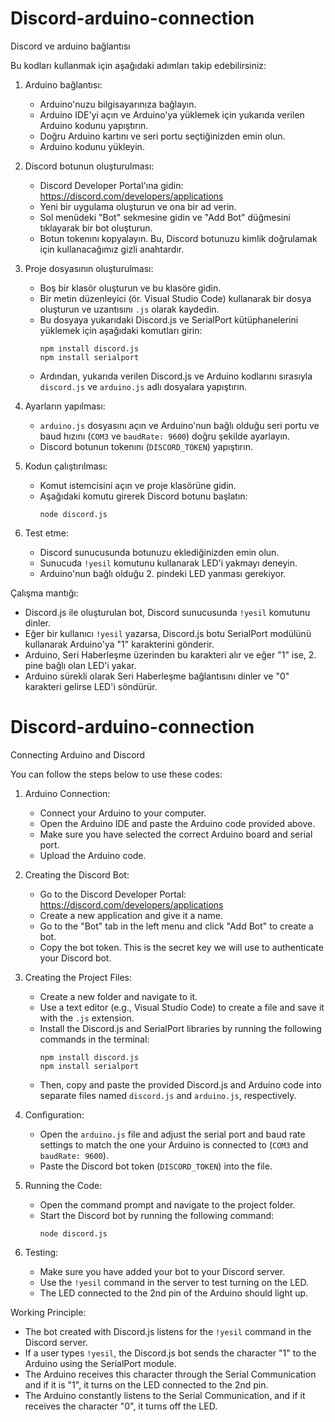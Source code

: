 # Discord-arduino-connection
Discord ve arduino bağlantısı

Bu kodları kullanmak için aşağıdaki adımları takip edebilirsiniz:

1. Arduino bağlantısı:
   - Arduino'nuzu bilgisayarınıza bağlayın.
   - Arduino IDE'yi açın ve Arduino'ya yüklemek için yukarıda verilen Arduino kodunu yapıştırın.
   - Doğru Arduino kartını ve seri portu seçtiğinizden emin olun.
   - Arduino kodunu yükleyin.

2. Discord botunun oluşturulması:
   - Discord Developer Portal'ına gidin: https://discord.com/developers/applications
   - Yeni bir uygulama oluşturun ve ona bir ad verin.
   - Sol menüdeki "Bot" sekmesine gidin ve "Add Bot" düğmesini tıklayarak bir bot oluşturun.
   - Botun tokenını kopyalayın. Bu, Discord botunuzu kimlik doğrulamak için kullanacağımız gizli anahtardır.

3. Proje dosyasının oluşturulması:
   - Boş bir klasör oluşturun ve bu klasöre gidin.
   - Bir metin düzenleyici (ör. Visual Studio Code) kullanarak bir dosya oluşturun ve uzantısını `.js` olarak kaydedin.
   - Bu dosyaya yukarıdaki Discord.js ve SerialPort kütüphanelerini yüklemek için aşağıdaki komutları girin:
     ```
     npm install discord.js
     npm install serialport
     ```
   - Ardından, yukarıda verilen Discord.js ve Arduino kodlarını sırasıyla `discord.js` ve `arduino.js` adlı dosyalara yapıştırın.

4. Ayarların yapılması:
   - `arduino.js` dosyasını açın ve Arduino'nun bağlı olduğu seri portu ve baud hızını (`COM3` ve `baudRate: 9600`) doğru şekilde ayarlayın.
   - Discord botunun tokenını (`DISCORD_TOKEN`) yapıştırın.

5. Kodun çalıştırılması:
   - Komut istemcisini açın ve proje klasörüne gidin.
   - Aşağıdaki komutu girerek Discord botunu başlatın:
     ```
     node discord.js
     ```

6. Test etme:
   - Discord sunucusunda botunuzu eklediğinizden emin olun.
   - Sunucuda `!yesil` komutunu kullanarak LED'i yakmayı deneyin.
   - Arduino'nun bağlı olduğu 2. pindeki LED yanması gerekiyor.

Çalışma mantığı:
- Discord.js ile oluşturulan bot, Discord sunucusunda `!yesil` komutunu dinler.
- Eğer bir kullanıcı `!yesil` yazarsa, Discord.js botu SerialPort modülünü kullanarak Arduino'ya "1" karakterini gönderir.
- Arduino, Seri Haberleşme üzerinden bu karakteri alır ve eğer "1" ise, 2. pine bağlı olan LED'i yakar.
- Arduino sürekli olarak Seri Haberleşme bağlantısını dinler ve "0" karakteri gelirse LED'i söndürür.


# Discord-arduino-connection
Connecting Arduino and Discord

You can follow the steps below to use these codes:

1. Arduino Connection:
   - Connect your Arduino to your computer.
   - Open the Arduino IDE and paste the Arduino code provided above.
   - Make sure you have selected the correct Arduino board and serial port.
   - Upload the Arduino code.

2. Creating the Discord Bot:
   - Go to the Discord Developer Portal: https://discord.com/developers/applications
   - Create a new application and give it a name.
   - Go to the "Bot" tab in the left menu and click "Add Bot" to create a bot.
   - Copy the bot token. This is the secret key we will use to authenticate your Discord bot.

3. Creating the Project Files:
   - Create a new folder and navigate to it.
   - Use a text editor (e.g., Visual Studio Code) to create a file and save it with the `.js` extension.
   - Install the Discord.js and SerialPort libraries by running the following commands in the terminal:
     ```
     npm install discord.js
     npm install serialport
     ```
   - Then, copy and paste the provided Discord.js and Arduino code into separate files named `discord.js` and `arduino.js`, respectively.

4. Configuration:
   - Open the `arduino.js` file and adjust the serial port and baud rate settings to match the one your Arduino is connected to (`COM3` and `baudRate: 9600`).
   - Paste the Discord bot token (`DISCORD_TOKEN`) into the file.

5. Running the Code:
   - Open the command prompt and navigate to the project folder.
   - Start the Discord bot by running the following command:
     ```
     node discord.js
     ```

6. Testing:
   - Make sure you have added your bot to your Discord server.
   - Use the `!yesil` command in the server to test turning on the LED.
   - The LED connected to the 2nd pin of the Arduino should light up.

Working Principle:
- The bot created with Discord.js listens for the `!yesil` command in the Discord server.
- If a user types `!yesil`, the Discord.js bot sends the character "1" to the Arduino using the SerialPort module.
- The Arduino receives this character through the Serial Communication and if it is "1", it turns on the LED connected to the 2nd pin.
- The Arduino constantly listens to the Serial Communication, and if it receives the character "0", it turns off the LED.

